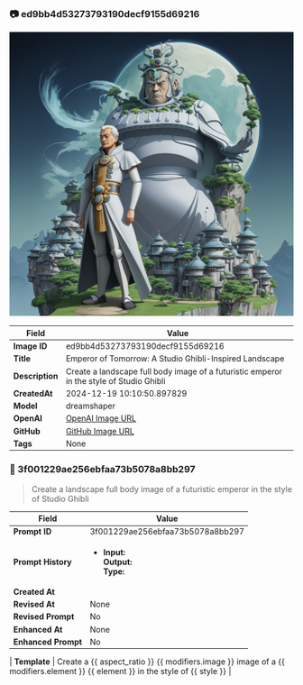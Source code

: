 

### 📷 ed9bb4d53273793190decf9155d69216 


![data.id](./ed9bb4d53273793190decf9155d69216.jpg)


| Field          | Value                                                                                                                     |
|----------------|---------------------------------------------------------------------------------------------------------------------------|
| **Image ID**             | ed9bb4d53273793190decf9155d69216                                                                                                             |
| **Title**           | Emperor of Tomorrow: A Studio Ghibli-Inspired Landscape                                                                                                       |
| **Description**           | Create a landscape full body image of a futuristic emperor in the style of Studio Ghibli                                                                                                       |
| **CreatedAt**        | 2024-12-19 10:10:50.897829                                                                                                        |
| **Model**        | dreamshaper                                                                                                        |
| **OpenAI**         | [OpenAI Image URL](http://192.168.1.85:8081/generated-images/b64520421770.png)                                                                                |
| **GitHub**         | [GitHub Image URL](https://raw.githubusercontent.com/Caneta-Silva/weeb/refs/heads/main/images/ed9bb4d53273793190decf9155d69216/ed9bb4d53273793190decf9155d69216.jpg)                                                                                |
| **Tags**       | None                                                                                                                   |

### 📜 3f001229ae256ebfaa73b5078a8bb297

> Create a landscape full body image of a futuristic emperor in the style of Studio Ghibli

| Field          | Value                                                                                                                                                                      |
|----------------|----------------------------------------------------------------------------------------------------------------------------------------------------------------------------|
| **Prompt ID**  | 3f001229ae256ebfaa73b5078a8bb297                                                                                                                                                            |
| **Prompt History** | <ul><li>**Input:**  <br> **Output:**  <br> **Type:** </li></ul> |
| **Created At** |                                                                                                                                                    |
| **Revised At** | None                                                                                                                                                   |
| **Revised Prompt** | No                                                                                                                                                                      |
| **Enhanced At** | None                                                                                                                                                  |
| **Enhanced Prompt** | No                                                                                                                                                                    |

| **Template**   | Create a {{ aspect_ratio }} {{ modifiers.image }} image of a {{ modifiers.element }} {{ element }} in the style of {{ style }}                                                                                                                                           |


